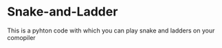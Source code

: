 # Snake-and-Ladder
This is a pyhton code with which you can play snake and ladders on your comopiler

